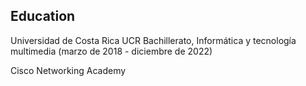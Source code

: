 ## Education
Universidad de Costa Rica UCR
Bachillerato, Informática y tecnología
multimedia (marzo de 2018 - diciembre de 2022)

Cisco Networking Academy
